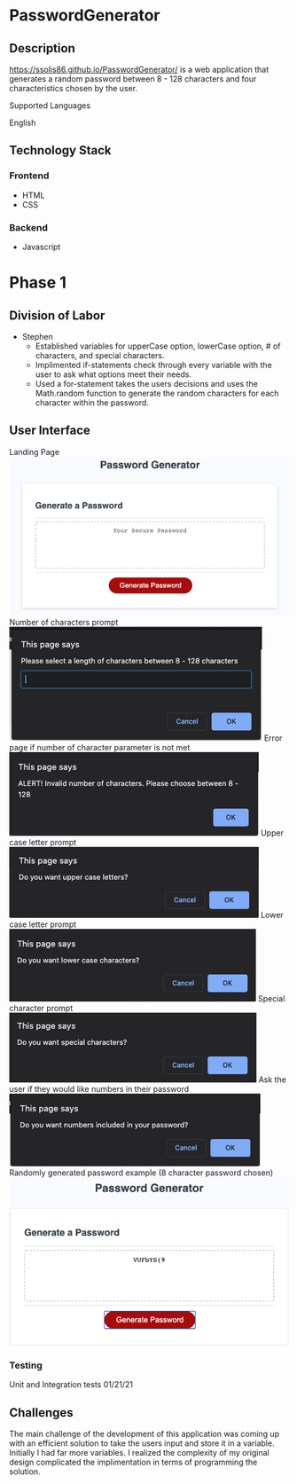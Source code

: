 # PasswordGenerator

## Description

https://ssolis86.github.io/PasswordGenerator/ is a web application that generates a random password between 8 - 128 characters  and four characteristics chosen by the user.

Supported Languages

English

## Technology Stack

### Frontend

- HTML 
- CSS

### Backend

- Javascript

# Phase 1

## Division of Labor

* Stephen
    * Established variables for upperCase option, lowerCase option, # of characters, and special characters.
    * Implimented if-statements check through every variable with the user to ask what options meet their needs.
    * Used a for-statement takes the users decisions and uses the Math.random function to generate the random characters for each character within the password.
    
## User Interface

Landing Page
![alt](Assets/Landing_Page.png)
Number of characters prompt
![alt](Assets/number_of_characters_prompt.png)
Error page if number of character parameter is not met
![alt](Assets/error_number_of_characters.png)
Upper case letter prompt
![alt](Assets/uppercase_prompt.png)
Lower case letter prompt
![alt](Assets/lowercase_prompt.png)
Special character prompt
![alt](Assets/specialcharacter_prompt.png)
Ask the user if they would like numbers in their password
![alt](Assets/numbers_prompt.png)
Randomly generated password example (8 character password chosen)
![alt](Assets/password_example.png)


### Testing
Unit and Integration tests 01/21/21

## Challenges
The main challenge of the development of this application was coming up with an efficient solution to take the users input and store it in a variable.  Initially I had far more variables.  I realized the complexity of my original design complicated the implimentation in terms of programming the solution.